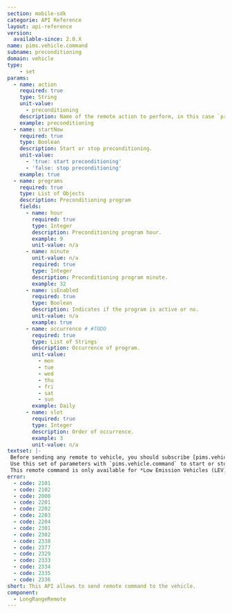 ```yaml
---
section: mobile-sdk
categorie: API Reference
layout: api-reference
version:
  available-since: 2.0.X
name: pims.vehicle.command
subname: preconditioning
domain: vehicle
type: 
    - set
params:
  - name: action
    required: true
    type: String
    unit-value: 
      - preconditioning
    description: Name of the remote action to perform, in this case `preconditioning`.
    example: preconditioning
  - name: startNow
    required: true
    type: Boolean
    description: Start or stop preconditioning.
    unit-value: 
      - 'true: start preconditioning'
      - 'false: stop preconditioning'
    example: true
  - name: programs
    required: true
    type: List of Objects
    description: Preconditioning program 
    fields:
      - name: hour
        required: true
        type: Integer
        description: Preconditioning program hour.
        example: 9
        unit-value: n/a
      - name: minute
        unit-value: n/a
        required: true
        type: Integer
        description: Preconditioning program minute.
        example: 32
      - name: isEnabled
        required: true
        type: Boolean
        description: Indicates if the program is active or no.
        unit-value: n/a
        example: true
      - name: occurrence # #TODO
        required: true
        type: List of Strings 
        description: Occurrence of program.
        unit-value:
          - mon
          - tue
          - wed
          - thu
          - fri
          - sat
          - sun
        example: Daily
      - name: slot
        required: true
        type: Integer
        description: Order of occurrence.
        example: 3
        unit-value: n/a
textset: |-
 Before sending any remote to vehicle, you should subscribe [pims.vehicle.signal](#api-pims-vehicle-signal).
 Use this set of parameters with `pims.vehicle.command` to start or stop preconditioning.
 This remote command is only available for *Low Emission Vehicles (LEV)* and *Electric Vehicles (EV)*.
error:
  - code: 2101
  - code: 2102
  - code: 2000
  - code: 2201
  - code: 2202
  - code: 2203
  - code: 2204
  - code: 2301
  - code: 2302
  - code: 2338
  - code: 2377
  - code: 2329
  - code: 2333
  - code: 2334
  - code: 2335
  - code: 2336
short: This API allows to send remote command to the vehicle.
component: 
  - LongRangeRemote
---
```


